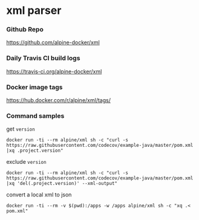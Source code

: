 # xml parser

### Github Repo

https://github.com/alpine-docker/xml

### Daily Travis CI build logs

https://travis-ci.org/alpine-docker/xml

### Docker image tags

https://hub.docker.com/r/alpine/xml/tags/

### Command samples


get `version` 

    docker run -ti --rm alpine/xml sh -c "curl -s https://raw.githubusercontent.com/codecov/example-java/master/pom.xml |xq .project.version"
    
exclude `version`

    docker run -ti --rm alpine/xml sh -c "curl -s https://raw.githubusercontent.com/codecov/example-java/master/pom.xml |xq 'del(.project.version)' --xml-output"

convert a local xml to json

    docker run -ti --rm -v $(pwd):/apps -w /apps alpine/xml sh -c "xq .< pom.xml"
